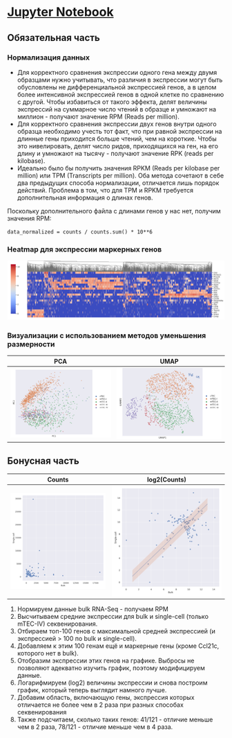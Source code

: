 # [Jupyter Notebook](https://colab.research.google.com/drive/1JaIWkQdvA6iaZ5GEtWF9wibKOb0v5-pX?usp=sharing)

## Обязательная часть

### Нормализация данных
* Для корректного сравнения экспрессии одного гена между двумя образцами нужно учитывать, что различия в экспрессии могут быть обусловлены не дифференциальной экспрессией генов, а в целом более интенсивной экспрессией генов в одной клетке по сравнению с другой. Чтобы избавиться от такого эффекта, делят величины экспрессий на суммарное число чтений в образце и умножают на миллион - получают значение RPM (Reads per million).  
* Для корректного сравнения экспрессии двух генов внутри одного образца необходимо учесть тот факт, что при равной экспрессии на длинные гены приходится больше чтений, чем на короткие. Чтобы это нивелировать, делят число ридов, приходящихся на ген, на его длину и умножают на тысячу - получают значение RPK (reads per kilobase).  
* Идеально было бы получить значения RPKM (Reads per kilobase per million) или TPM (Transcripts per million). Оба метода сочетают в себе два предыдущих способа нормализации, отличается лишь порядок действий. Проблема в том, что для TPM и RPKM требуется дополнительная информация о длинах генов.  

Поскольку дополнительного файла с длинами генов у нас нет, получим значения RPM: 
``` python3
data_normalized = counts / counts.sum() * 10**6
```

### Heatmap для экспрессии маркерных генов
![](pictures/heatmap.png)

### Визуализации с использованием методов уменьшения размерности
PCA | UMAP
-|-
![](pictures/PCA.png)|![](pictures/UMAP.png)

## Бонусная часть

Counts | log2(Counts)
-|-
![](pictures/bonus.png)|![](pictures/bonus_log.png)

1. Нормируем данные bulk RNA-Seq - получаем RPM
2. Высчитываем средние экспрессии для bulk и single-cell (только mTEC-IV) секвенирования.
3. Отбираем топ-100 генов с максимальной средней экспрессией (и экспрессией > 100 по bulk и single-cell).
4. Добавляем к этим 100 генам ещё и маркерные гены (кроме Ccl21c, которого нет в bulk).
5. Отобразим экспрессии этих генов на графике. Выбросы не позволяют адекватно изучить график, поэтому модифицируем данные.
6. Логарифмируем (log2) величины экспрессии и снова построим график, который теперь выглядит намного лучше.
7. Добавим область, включающую гены, экспрессия которых отличается не более чем в 2 раза при разных способах секвенирования 
8. Также подсчитаем, сколько таких генов: 41/121 - отличие меньше чем в 2 раза, 78/121 - отличие меньше чем в 4 раза.